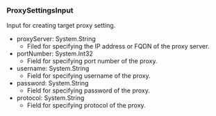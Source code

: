 ### ProxySettingsInput
Input for creating target proxy setting.

- proxyServer: System.String
  - Filed for specifying the IP address or FQDN of the proxy server.
- portNumber: System.Int32
  - Field for specifying port number of the proxy.
- username: System.String
  - Field for specifying username of the proxy.
- password: System.String
  - Field for specifying password of the proxy.
- protocol: System.String
  - Field for specifying protocol of the proxy.
